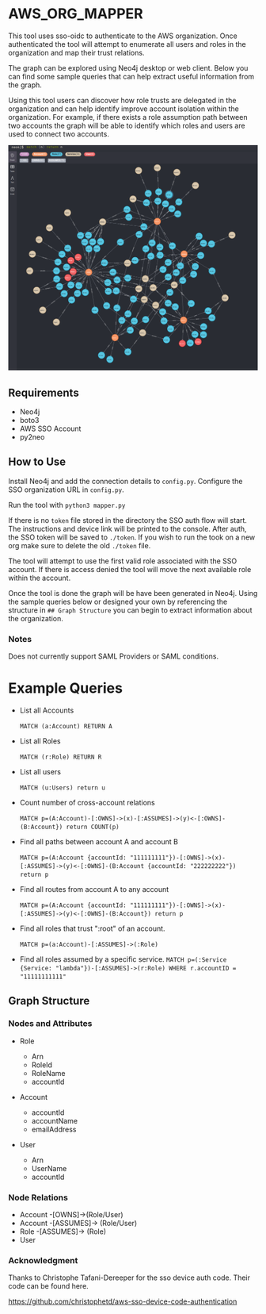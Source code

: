 # AWS_ORG_MAPPER

This tool uses sso-oidc to authenticate to the AWS organization. Once authenticated the tool will attempt to enumerate all users and roles in the organization and map their trust relations. 

The graph can be explored using Neo4j desktop or web client. Below you can find some sample queries that can help extract useful information from the graph. 

Using this tool users can discover how role trusts are delegated in the organization and can help identify improve account isolation within the organization. For example, if there exists a role assumption path between two accounts the graph will be able to identify which roles and users are used to connect two accounts. 

![](./imgs/graph.png)

## Requirements 

* Neo4j
* boto3
* AWS SSO Account 
* py2neo

## How to Use

Install Neo4j and add the connection details to `config.py`. Configure the SSO organization URL in `config.py`.

Run the tool with `python3 mapper.py`

If there is no `token` file stored in the directory the SSO auth flow will start. The instructions and device link will be printed to the console. After auth, the SSO token will be saved to `./token`. If you wish to run the took on a new org make sure to delete the old `./token` file. 

The tool will attempt to use the first valid role associated with the SSO account. If there is access denied the tool will move the next available role within the account.

Once the tool is done the graph will be have been generated in Neo4j. Using the sample queries below or designed your own by referencing the structure in `## Graph Structure` you can begin to extract information about the organization.

### Notes

Does not currently support SAML Providers or SAML conditions. 

# Example Queries 

* List all Accounts 

  `MATCH (a:Account) RETURN A`

* List all Roles

  `MATCH (r:Role) RETURN R`

* List all users

  `MATCH (u:Users) return u`

* Count number of cross-account relations 

  `MATCH p=(A:Account)-[:OWNS]->(x)-[:ASSUMES]->(y)<-[:OWNS]-(B:Account}) return COUNT(p)`

* Find all paths between account A and account B

  `MATCH p=(A:Account {accountId: "111111111"})-[:OWNS]->(x)-[:ASSUMES]->(y)<-[:OWNS]-(B:Account {accountId: "222222222"}) return p`

* Find all routes from account A to any account 

  `MATCH p=(A:Account {accountId: "111111111"})-[:OWNS]->(x)-[:ASSUMES]->(y)<-[:OWNS]-(B:Account}) return p`

* Find all roles that trust ":root" of an account. 

  `MATCH p=(a:Account)-[:ASSUMES]->(:Role)`

* Find all roles assumed by a specific service.
  `MATCH p=(:Service {Service: "lambda"})-[:ASSUMES]->(r:Role) WHERE r.accountID = "11111111111"`

## Graph Structure

### Nodes and Attributes 


* Role
  - Arn
  - RoleId
  - RoleName
  - accountId

* Account 
  - accountId
  - accountName
  - emailAddress
* User
  - Arn
  - UserName
  - accountId


### Node Relations

* Account -[OWNS]->(Role/User)
* Account -[ASSUMES]-> (Role/User)
* Role -[ASSUMES]-> (Role)
* User



### Acknowledgment 

Thanks to Christophe Tafani-Dereeper for the sso device auth code. Their code can be found here. 

https://github.com/christophetd/aws-sso-device-code-authentication